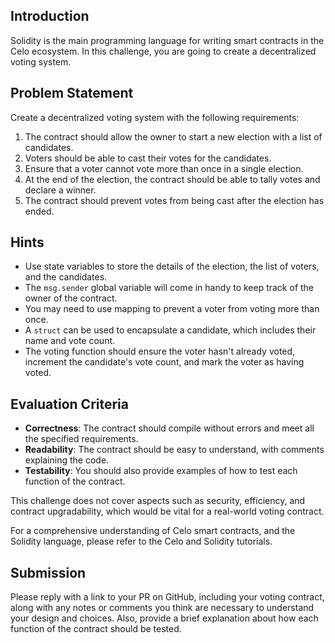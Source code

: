 ## Introduction

Solidity is the main programming language for writing smart contracts in the Celo ecosystem. In this challenge, you are going to create a decentralized voting system.

## Problem Statement

Create a decentralized voting system with the following requirements:

1. The contract should allow the owner to start a new election with a list of candidates.
2. Voters should be able to cast their votes for the candidates.
3. Ensure that a voter cannot vote more than once in a single election.
4. At the end of the election, the contract should be able to tally votes and declare a winner.
5. The contract should prevent votes from being cast after the election has ended.

## Hints

- Use state variables to store the details of the election, the list of voters, and the candidates.
- The `msg.sender` global variable will come in handy to keep track of the owner of the contract.
- You may need to use mapping to prevent a voter from voting more than once.
- A `struct` can be used to encapsulate a candidate, which includes their name and vote count.
- The voting function should ensure the voter hasn't already voted, increment the candidate's vote count, and mark the voter as having voted.

## Evaluation Criteria

- **Correctness**: The contract should compile without errors and meet all the specified requirements.
- **Readability**: The contract should be easy to understand, with comments explaining the code.
- **Testability**: You should also provide examples of how to test each function of the contract.

This challenge does not cover aspects such as security, efficiency, and contract upgradability, which would be vital for a real-world voting contract.

For a comprehensive understanding of Celo smart contracts, and the Solidity language, please refer to the Celo and Solidity tutorials.

## Submission

Please reply with a link to your PR on GitHub, including your voting contract, along with any notes or comments you think are necessary to understand your design and choices. Also, provide a brief explanation about how each function of the contract should be tested.
